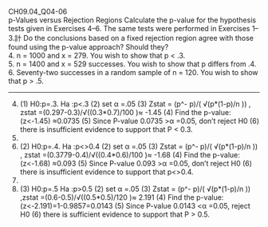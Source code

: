 CH09.04_Q04-06  
p-Values versus Rejection Regions Calculate the p-value for the hypothesis tests given in Exercises 4–6. The same tests were performed in Exercises 1–3.計 Do the conclusions based on a fixed rejection region agree with those
found using the p-value approach? Should they?  
4. n = 1000 and x = 279. You wish to show that p < .3.  
5. n = 1400 and x = 529 successes. You wish to show that p differs from .4.  
6. Seventy-two successes in a random sample of n = 120. You wish to show that p > .5.  

----
4. (1) H0:p=.3. Ha :p<.3 (2) set α =.05 (3) Zstat = (p^- p)/( √(p*(1-p)/n )) , zstat =(0.297-0.3)/√((0.3*0.7)/100 )≈ -1.45 (4) Find the p-value: (z<-1.45) ≈0.0735 (5) Since P-value 0.0735 >α =0.05, don’t reject H0  (6) there is insufficient evidence to support that P < 0.3.
5. 
6. (2) H0:p=.4. Ha :p<>0.4 (2) set α =.05 (3) Zstat = (p^- p)/( √(p*(1-p)/n )) , zstat =(0.3779-0.4)/√((0.4*0.6)/100 )≈ -1.68 (4) Find the p-value: (z<-1.68) ≈0.093 (5) Since P-value 0.093 >α =0.05, don’t reject H0  (6) there is insufficient evidence to support that p<>0.4.
7. 
8. (3) H0:p=.5 Ha :p>0.5 (2) set α =.05 (3) Zstat = (p^- p)/( √(p*(1-p)/n )) ,zstat =(0.6-0.5)/√((0.5*0.5)/120 )≈ 2.191 (4) Find the p-value: (z<-2.191)=1-0.9857=0.0143 (5) Since P-value 0.0143 <α =0.05, reject H0  (6) there is sufficient evidence to support that P > 0.5.



